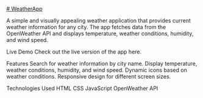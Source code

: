 [# WeatherApp](https://utkarshhjha.github.io/WatherApp/)

A simple and visually appealing weather application that provides current weather information for any city. The app fetches data from the OpenWeather API and displays temperature, weather conditions, humidity, and wind speed.

Live Demo
Check out the live version of the app here.

Features
Search for weather information by city name.
Display temperature, weather conditions, humidity, and wind speed.
Dynamic icons based on weather conditions.
Responsive design for different screen sizes.

Technologies Used
HTML
CSS
JavaScript
OpenWeather API
